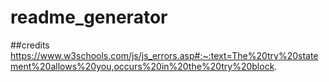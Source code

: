 # readme_generator


##credits
https://www.w3schools.com/js/js_errors.asp#:~:text=The%20try%20statement%20allows%20you,occurs%20in%20the%20try%20block.
